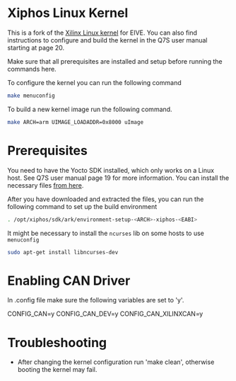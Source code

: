 # Xiphos Linux Kernel

This is a fork of the [Xilinx Linux kernel](https://github.com/Xilinx/linux-xlnx) for EIVE.
You can also find instructions to configure and build the kernel in the Q7S user manual starting
at page 20.

Make sure that all prerequisites are installed and setup before running the commands here.

To configure the kernel you can run the following command

```sh
make menuconfig
```

To build a new kernel image run the following command.

```sh
make ARCH=arm UIMAGE_LOADADDR=0x8000 uImage
```

# Prerequisites

You need to have the Yocto SDK installed, which only works on a Linux host. 
See Q7S user manual page 19 for more information. You can install the necessary files 
[from here](https://trac2.xiphos.ca/manual/attachment/wiki/Q7RevB/UserManual/xsc-release-1542-xsc-q7-2.2.4-4ba6f44b.tar).

After you have downloaded and extracted the files, you can run the following command
to set up the build environment

```sh
. /opt/xiphos/sdk/ark/environment-setup-<ARCH>-xiphos-<EABI>
```

It might be necessary to install the `ncurses` lib on some hosts to use `menuconfig`

```sh
sudo apt-get install libncurses-dev
```

# Enabling CAN Driver

In .config file make sure the following variables are set to 'y'.

CONFIG_CAN=y
CONFIG_CAN_DEV=y
CONFIG_CAN_XILINXCAN=y

# Troubleshooting

* After changing the kernel configuration run 'make clean', otherwise booting the kernel may fail.

